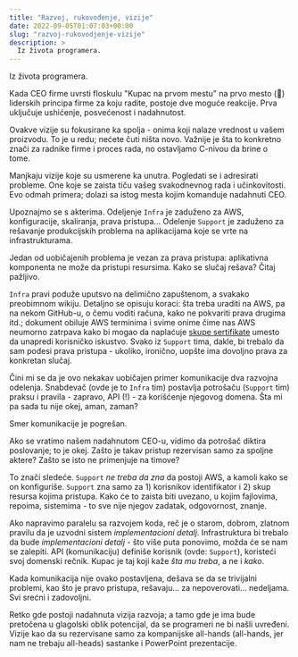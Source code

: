 ```yaml
---
title: "Razvoj, rukovođenje, vizije"
date: 2022-09-05T01:07:03+00:00
slug: "razvoj-rukovodjenje-vizije"
description: >
  Iz života programera.
---
```


Iz života programera.

Kada CEO firme uvrsti floskulu "Kupac na prvom mestu" na prvo mesto (😬) liderskih principa firme za koju radite, postoje dve moguće reakcije. Prva uključuje ushićenje, posvećenost i nadahnutost.

Ovakve vizije su fokusirane ka spolja - onima koji nalaze vrednost u vašem proizvodu. To je u redu; nećete čuti ništa novo. Važnije je šta to konkretno znači za radnike firme i proces rada, no ostavljamo C-nivou da brine o tome.

Manjkaju vizije koje su usmerene ka unutra. Pogledati se i adresirati probleme. One koje se zaista tiču vašeg svakodnevnog rada i učinkovitosti. Evo odmah primera; dolazi sa istog mesta kojim komanduje nadahnuti CEO.

Upoznajmo se s akterima. Odeljenje `Infra` je zaduženo za AWS, konfiguracije, skaliranja, prava pristupa... Odelenje `Support` je zaduženo za rešavanje produkcijskih problema na aplikacijama koje se vrte na infrastrukturama.

Jedan od uobičajenih problema je vezan za prava pristupa: aplikativna komponenta ne može da pristupi resursima. Kako se slučaj rešava? Čitaj pažljivo.

`Infra` pravi poduže uputsvo na delimično zapuštenom, a svakako preobimnom wikiju. Detaljno se opisuju koraci: šta treba uraditi na AWS, pa na nekom GitHub-u, o čemu voditi računa, kako ne pokvariti prava drugima itd.; dokument obiluje AWS terminima i svime onime čime nas AWS neumorno zatrpava kako bi mogao da naplaćuje [skupe sertifikate](https://oblac.rs/ugrozene-vrste/) umesto da unapredi korisničko iskustvo. Svako iz `Support` tima, dakle, bi trebalo da sam podesi prava pristupa - ukoliko, ironično, uopšte ima dovoljno prava za konkretan slučaj.

Čini mi se da je ovo nekakav uobičajen primer komunikacije dva razvojna odelenja. Snabdevač (ovde je to `Infra` tim) postavlja potrošaču (`Support` tim) praksu i pravila - zapravo, API (!) - za korišćenje njegovog domena. Šta mi pa sada tu nije okej, aman, zaman?

Smer komunikacije je pogrešan.

Ako se vratimo našem nadahnutom CEO-u, vidimo da potrošač diktira poslovanje; to je okej. Zašto je takav pristup rezervisan samo za spoljne aktere? Zašto se isto ne primenjuje na timove?

To znači sledeće. `Support` _ne treba da zna_ da postoji AWS, a kamoli kako se on konfiguriše. `Support` zna samo za 1) korisnikov identifikator i 2) skup resursa kojima pristupa. Kako će to zaista biti uvezano, u kojim fajlovima, repoima, sistemima - to sve nije njegov zadatak, odgovornost, znanje.

Ako napravimo paralelu sa razvojem koda, reč je o starom, dobrom, zlatnom pravilu da je uzvodni sistem _implementacioni detalj_. Infrastruktura bi trebalo da bude _implementacioni detalj_ - što više puta ponovimo, možda će se nam se zalepiti. API (komunikaciju) definiše korisnik (ovde: `Support`), koristeći svoj domenski rečnik. Kupac je taj koji kaže _šta mu treba_, a ne i _kako_.

Kada komunikacija nije ovako postavljena, dešava se da se trivijalni problemi, kao što je pravo pristupa, rešavaju... za nepoverovati... nedeljama. Svi srećni i zadovoljni.

Retko gde postoji nadahnuta vizija razvoja; a tamo gde je ima bude pretočena u glagolski oblik potencijal, da se programeri ne bi našli uvređeni. Vizije kao da su rezervisane samo za kompanijske all-hands (all-hands, jer nam ne trebaju all-heads) sastanke i PowerPoint prezentacije.
